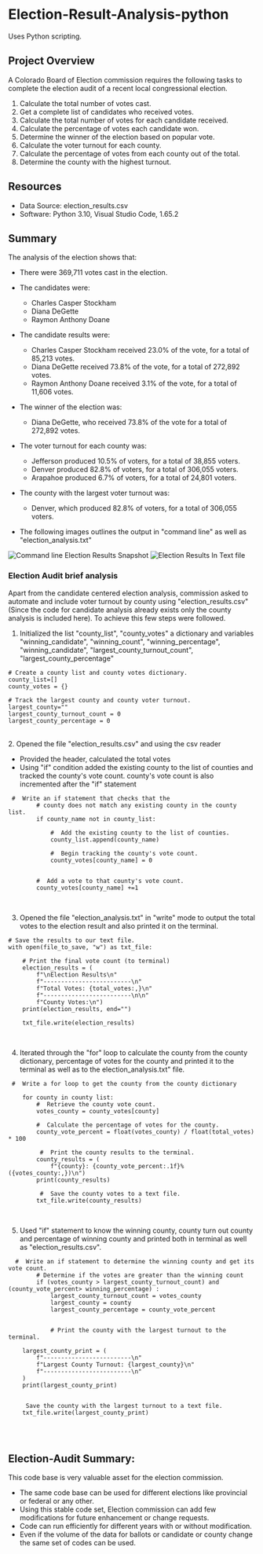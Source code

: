 # Election-Result-Analysis-python
Uses Python scripting.

## Project Overview
A Colorado Board of Election commission requires the following tasks to complete the election audit of a recent local congressional election.

1. Calculate the total number of votes cast.
2. Get a complete list of candidates who received votes.
3. Calculate the total number of votes for each candidate received.
4. Calculate the percentage of votes each candidate won.
5. Determine the winner of the election based on popular vote.
6. Calculate the voter turnout for each county.
7. Calculate the percentage of votes from each county out of the total.
8. Determine the county with the highest turnout.

## Resources

- Data Source: election_results.csv
- Software: Python 3.10, Visual Studio Code, 1.65.2


## Summary
The analysis of the election shows that:
- There were 369,711 votes cast in the election.

- The candidates were:
    - Charles Casper Stockham
    - Diana DeGette
    - Raymon Anthony Doane

- The candidate results were:
    - Charles Casper Stockham received 23.0% of the vote, for a total of 85,213 votes.
    - Diana DeGette received 73.8% of the vote, for a total of 272,892 votes.
    - Raymon Anthony Doane received 3.1% of the vote, for a total of 11,606 votes.

- The winner of the election was:
    - Diana DeGette, who received 73.8% of the vote for a total of 272,892 votes.

- The voter turnout for each county was:
    - Jefferson produced 10.5% of voters, for a total of 38,855 voters.
    - Denver produced 82.8% of voters, for a total of 306,055 voters.
    - Arapahoe produced 6.7% of voters, for a total of 24,801 voters.

- The county with the largest voter turnout was:
    - Denver, which produced 82.8% of voters, for a total of 306,055 voters.

- The following images outlines the output in "command line" as well as "election_analysis.txt"   

![Command line Election Results Snapshot](https://github.com/ashwinihegde28/Election-analysis/tree/main/Resources/)
![Election Results In Text file](https://github.com/ashwinihegde28/Election-analysis/tree/main/Resources/)

### Election Audit brief analysis
Apart from the candidate centered election analysis, commission asked to automate and include voter turnout by county using "election_results.csv" (Since the code for candidate analysis already exists only the county analysis is included here). To achieve this few steps were followed.

1.  Initialized the list "county_list",  "county_votes" a dictionary and  variables "winning_candidate", "winning_count", "winning_percentage", "winning_candidate", "largest_county_turnout_count", "largest_county_percentage"
~~~
# Create a county list and county votes dictionary.
county_list=[]
county_votes = {}

# Track the largest county and county voter turnout.
largest_county=""
largest_county_turnout_count = 0
largest_county_percentage = 0
~~~
<br>
2.  Opened the file "election_results.csv" and using the csv reader 

   -  Provided the header, calculated the total votes
   -  Using "if" condition added the existing county to the list of counties and tracked the county's vote count. county's vote count is also incremented after the "if" statement

~~~
 #  Write an if statement that checks that the
        # county does not match any existing county in the county list.
        if county_name not in county_list:

            #  Add the existing county to the list of counties.
            county_list.append(county_name)

            #  Begin tracking the county's vote count.
            county_votes[county_name] = 0


        #  Add a vote to that county's vote count.
        county_votes[county_name] +=1

~~~
<br>

3. Opened the file "election_analysis.txt" in "write" mode to output the total votes to the election result and also printed it on the terminal.
~~~
# Save the results to our text file.
with open(file_to_save, "w") as txt_file:

    # Print the final vote count (to terminal)
    election_results = (
        f"\nElection Results\n"
        f"-------------------------\n"
        f"Total Votes: {total_votes:,}\n"
        f"-------------------------\n\n"
        f"County Votes:\n")
    print(election_results, end="")

    txt_file.write(election_results)
~~~
<br>

4. Iterated through the "for" loop to calculate the county from the county dictionary, percentage of votes for the county and printed it to the terminal as well as to the election_analysis.txt" file.

~~~
 #  Write a for loop to get the county from the county dictionary
 
    for county in county list:
        #  Retrieve the county vote count.
        votes_county = county_votes[county]
        
        #  Calculate the percentage of votes for the county.
        county_vote_percent = float(votes_county) / float(total_votes) * 100

         #  Print the county results to the terminal.
        county_results = (
            f"{county}: {county_vote_percent:.1f}% ({votes_county:,})\n")
        print(county_results)

         #  Save the county votes to a text file.
        txt_file.write(county_results)  
  ~~~
<br>

5. Used "if" statement to know the winning county, county turn out county and percentage of winning county and printed both in terminal as well as "election_results.csv".
~~~
  #  Write an if statement to determine the winning county and get its vote count.
        # Determine if the votes are greater than the winning count
        if (votes_county > largest_county_turnout_count) and (county_vote_percent> winning_percentage) :
            largest_county_turnout_count = votes_county
            largest_county = county
            largest_county_percentage = county_vote_percent
            
            
            # Print the county with the largest turnout to the terminal.

    largest_county_print = (
        f"-------------------------\n"
        f"Largest County Turnout: {largest_county}\n"
        f"-------------------------\n"
    )
    print(largest_county_print)


     Save the county with the largest turnout to a text file.
    txt_file.write(largest_county_print)   
       
~~~
<br>

## Election-Audit Summary:

 This code base is very valuable asset for the election commission.
- The same code base can be used for different elections like provincial or federal or any other.
- Using this stable code set, Election commission can add few modifications for future enhancement or change requests.
- Code can run efficiently for different years with or without modification.
- Even if the volume of the data for ballots or candidate or county change the same set of codes can be used.
